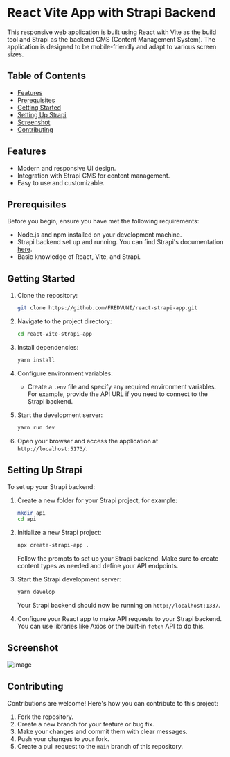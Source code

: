 # React Vite App with Strapi Backend

This responsive web application is built using React with Vite as the build tool and Strapi as the backend CMS (Content Management System). The application is designed to be mobile-friendly and adapt to various screen sizes.

## Table of Contents

- [Features](#features)
- [Prerequisites](#prerequisites)
- [Getting Started](#getting-started)
- [Setting Up Strapi](#setting-up-strapi)
- [Screenshot](#screenshot)
- [Contributing](#contributing)

## Features

- Modern and responsive UI design.
- Integration with Strapi CMS for content management.
- Easy to use and customizable.

## Prerequisites

Before you begin, ensure you have met the following requirements:

- Node.js and npm installed on your development machine.
- Strapi backend set up and running. You can find Strapi's documentation [here](https://strapi.io/documentation/developer-docs/latest/getting-started/introduction.html).
- Basic knowledge of React, Vite, and Strapi.

## Getting Started

1. Clone the repository:

   ```bash
   git clone https://github.com/FREDVUNI/react-strapi-app.git
   ```

2. Navigate to the project directory:

   ```bash
   cd react-vite-strapi-app
   ```

3. Install dependencies:

   ```bash
   yarn install
   ```

4. Configure environment variables:

   - Create a `.env` file and specify any required environment variables. For example, provide the API URL if you need to connect to the Strapi backend.

5. Start the development server:

   ```bash
   yarn run dev
   ```

6. Open your browser and access the application at `http://localhost:5173/`.

## Setting Up Strapi

To set up your Strapi backend:

1. Create a new folder for your Strapi project, for example:

   ```bash
   mkdir api
   cd api
   ```

2. Initialize a new Strapi project:

   ```bash
   npx create-strapi-app .
   ```

   Follow the prompts to set up your Strapi backend. Make sure to create content types as needed and define your API endpoints.

3. Start the Strapi development server:

   ```bash
   yarn develop
   ```

   Your Strapi backend should now be running on `http://localhost:1337`.

4. Configure your React app to make API requests to your Strapi backend. You can use libraries like Axios or the built-in `fetch` API to do this.

## Screenshot

![image](https://github.com/FREDVUNI/react-strapi-app/assets/41730664/29e2fe0c-45e4-4dd0-8aaf-f3819e4a7c94)

## Contributing

Contributions are welcome! Here's how you can contribute to this project:

1. Fork the repository.
2. Create a new branch for your feature or bug fix.
3. Make your changes and commit them with clear messages.
4. Push your changes to your fork.
5. Create a pull request to the `main` branch of this repository.
